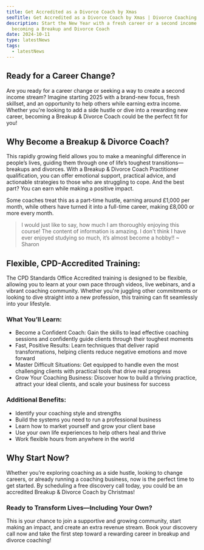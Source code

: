 ```yaml
---
title: Get Accredited as a Divorce Coach by Xmas
seoTitle: Get Accredited as a Divorce Coach by Xmas | Divorce Coaching
description: Start the New Year with a fresh career or a second income by
  becoming a Breakup and Divorce Coach
date: 2024-10-11
type: latestNews
tags:
  - latestNews
---
```

## Ready for a Career Change?

Are you ready for a career change or seeking a way to create a second income stream? Imagine starting 2025 with a brand-new focus, fresh skillset, and an opportunity to help others while earning extra income. Whether you're looking to add a side hustle or dive into a rewarding new career, becoming a Breakup & Divorce Coach could be the perfect fit for you!

## Why Become a Breakup & Divorce Coach?

This rapidly growing field allows you to make a meaningful difference in people’s lives, guiding them through one of life’s toughest transitions—breakups and divorces. With a Breakup & Divorce Coach Practitioner qualification, you can offer emotional support, practical advice, and actionable strategies to those who are struggling to cope. And the best part? You can earn while making a positive impact.

Some coaches treat this as a part-time hustle, earning around £1,000 per month, while others have turned it into a full-time career, making £8,000 or more every month.

> I would just like to say, how much I am thoroughly enjoying this course! The content of information is amazing. I don't think I have ever enjoyed studying so much, it’s almost become a hobby!! ~ Sharon

## Flexible, CPD-Accredited Training:

The CPD Standards Office Accredited training is designed to be flexible, allowing you to learn at your own pace through videos, live webinars, and a vibrant coaching community. Whether you're juggling other commitments or looking to dive straight into a new profession, this training can fit seamlessly into your lifestyle.

### What You’ll Learn:

* Become a Confident Coach: Gain the skills to lead effective coaching sessions and confidently guide clients through their toughest moments
* Fast, Positive Results: Learn techniques that deliver rapid transformations, helping clients reduce negative emotions and move forward
* Master Difficult Situations: Get equipped to handle even the most challenging clients with practical tools that drive real progress
* Grow Your Coaching Business: Discover how to build a thriving practice, attract your ideal clients, and scale your business for success

### Additional Benefits:

* Identify your coaching style and strengths
* Build the systems you need to run a professional business
* Learn how to market yourself and grow your client base
* Use your own life experiences to help others heal and thrive
* Work flexible hours from anywhere in the world

## Why Start Now?

Whether you’re exploring coaching as a side hustle, looking to change careers, or already running a coaching business, now is the perfect time to get started. By scheduling a free discovery call today, you could be an accredited Breakup & Divorce Coach by Christmas!

### Ready to Transform Lives—Including Your Own?

This is your chance to join a supportive and growing community, start making an impact, and create an extra revenue stream. Book your discovery call now and take the first step toward a rewarding career in breakup and divorce coaching!
